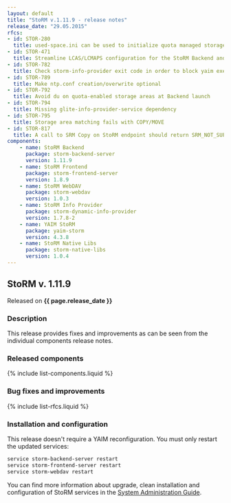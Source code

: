 ```yaml
---
layout: default
title: "StoRM v.1.11.9 - release notes"
release_date: "29.05.2015"
rfcs:
- id: STOR-280
  title: used-space.ini can be used to initialize quota managed storage areas
- id: STOR-471
  title: Streamline LCAS/LCMAPS configuration for the StoRM Backend and gridftp
- id: STOR-782
  title: Check storm-info-provider exit code in order to block yaim execution in case of error
- id: STOR-789
  title: Make ntp.conf creation/overwrite optional
- id: STOR-792
  title: Avoid du on quota-enabled storage areas at Backend launch
- id: STOR-794
  title: Missing glite-info-provider-service dependency
- id: STOR-795
  title: Storage area matching fails with COPY/MOVE
- id: STOR-817
  title: A call to SRM Copy on StoRM endpoint should return SRM_NOT_SUPPORTED
components:
    - name: StoRM Backend
      package: storm-backend-server
      version: 1.11.9
    - name: StoRM Frontend
      package: storm-frontend-server
      version: 1.8.9
    - name: StoRM WebDAV
      package: storm-webdav
      version: 1.0.3
    - name: StoRM Info Provider
      package: storm-dynamic-info-provider
      version: 1.7.8-2
    - name: YAIM StoRM
      package: yaim-storm
      version: 4.3.8
    - name: StoRM Native Libs
      package: storm-native-libs
      version: 1.0.4
---
```


## StoRM v. 1.11.9

Released on **{{ page.release_date }}**

### Description

This release provides fixes and improvements as can be seen from the
individual components release notes.

### Released components

{% include list-components.liquid %}

### Bug fixes and improvements

{% include list-rfcs.liquid %}

### Installation and configuration

This release doesn't require a YAIM reconfiguration. You must only restart the updated services:

```bash
service storm-backend-server restart
service storm-frontend-server restart
service storm-webdav restart
```

You can find more information about upgrade, clean installation and configuration of
StoRM services in the [System Administration Guide][storm-sysadmin-guide].

[storm-documentation]: {{site.baseurl}}/documentation.html
[storm-sysadmin-guide]: {{site.baseurl}}/documentation/sysadmin-guide/1.11.9
